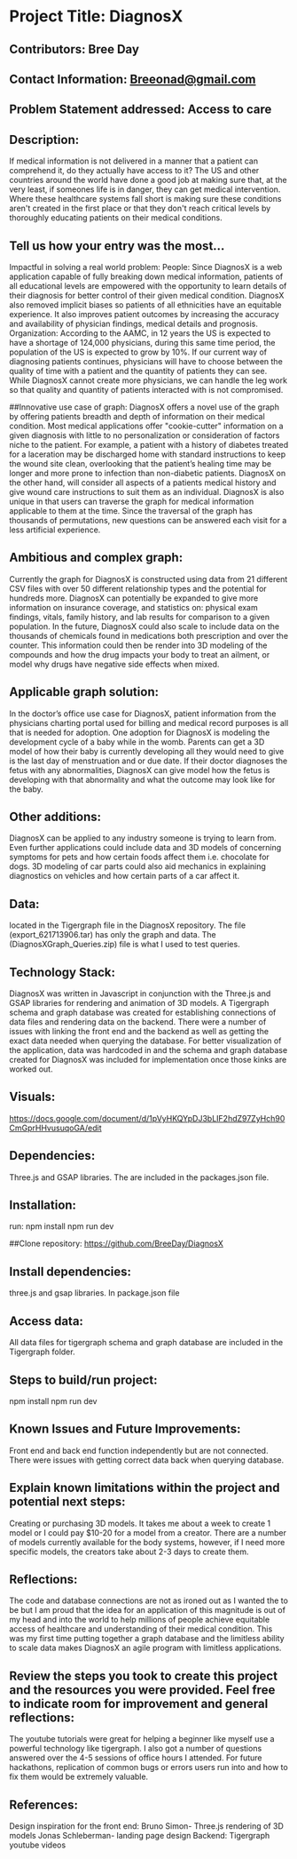 # Project Title: DiagnosX

## Contributors: Bree Day 
## Contact Information: Breeonad@gmail.com 

## Problem Statement addressed: Access to care

## Description:

If medical information is not delivered in a manner that a patient can comprehend it, do they actually have access to it? The US and other countries around the world have done a good job at making sure that, at the very least, if someones life is in danger, they can get medical intervention. Where these healthcare systems fall short is making sure these conditions aren't created in the first place or that they don't reach critical levels by thoroughly educating patients on their medical conditions.

## Tell us how your entry was the most...

Impactful in solving a real world problem:
People: Since DiagnosX is a web application capable of fully breaking down medical information, patients of all educational levels are empowered with the opportunity to learn details of their diagnosis for better control of their given medical condition. DiagnosX also removed implicit biases so patients of all ethnicities have an equitable experience. It also improves patient outcomes by increasing the accuracy and availability of physician findings, medical details and prognosis. Organization: According to the AAMC, in 12 years the US is expected to have a shortage of 124,000 physicians, during this same time period, the population of the US is expected to grow by 10%. If our current way of diagnosing patients continues, physicians will have to choose between the quality of time with a patient and the quantity of patients they can see. While DiagnosX cannot create more physicians, we can handle the leg work so that quality and quantity of patients interacted with is not compromised.    


##Innovative use case of graph:
DiagnosX offers a novel use of the graph by offering patients breadth and depth of information on their medical condition. Most medical applications offer "cookie-cutter" information on a given diagnosis with little to no personalization or consideration of factors niche to the patient. For example, a patient with a history of diabetes treated for a laceration may be discharged home with standard instructions to keep the wound site clean, overlooking that the patient’s healing time may be longer and more prone to infection than non-diabetic patients. DiagnosX on the other hand, will consider all aspects of a patients medical history and give wound care instructions to suit them as an individual.  DiagnosX is also unique in that users can traverse the graph for medical information applicable to them at the time. Since the traversal of the graph has thousands of permutations, new questions can be answered each visit for a less artificial experience.

## Ambitious and complex graph:
Currently the graph for DiagnosX is constructed using data from 21 different CSV files with over 50 different relationship types and the potential for hundreds more. DiagnosX can potentially be expanded to give more information on insurance coverage, and statistics on: physical exam findings, vitals, family history, and lab results for comparison to a given population. In the future, DiagnosX could also scale to include data on the thousands of chemicals found in medications both prescription and over the counter. This information could then be render into 3D modeling of the compounds and how the drug impacts your body to treat an ailment, or model why drugs have negative side effects when mixed.     

## Applicable graph solution:
In the doctor’s office use case for DiagnosX, patient information from the physicians charting portal used for billing and medical record purposes is all that is needed for adoption. One adoption for DiagnosX is modeling the development cycle of a baby while in the womb. Parents can get a 3D model of how their baby is currently developing all they would need to give is the last day of menstruation and or due date. If their doctor diagnoses the fetus with any abnormalities, DiagnosX can give model how the fetus is developing with that abnormality and what the outcome may look like for the baby.


## Other additions:
DiagnosX can be applied to any industry someone is trying to learn from. Even further applications could include data and 3D models of concerning symptoms for pets and how certain foods affect them i.e. chocolate for dogs. 3D modeling of car parts could also aid mechanics in explaining diagnostics on vehicles and how certain parts of a car affect it.


## Data: 
located in the Tigergraph file in the DiagnosX repository. The file (export_621713906.tar) has only the graph and data. The (DiagnosXGraph_Queries.zip) file is what I used to test queries.  

## Technology Stack: 
DiagnosX was written in Javascript in conjunction with the Three.js and GSAP libraries for rendering and animation of 3D models. A Tigergraph schema and graph database was created for establishing connections of data files and rendering data on the backend. There were a number of issues with linking the front end and the backend as well as getting the exact data needed when querying the database. For better visualization of the application, data was hardcoded in and the schema and graph database created for DiagnosX was included for implementation once those kinks are worked out. 

## Visuals:  
https://docs.google.com/document/d/1pVyHKQYpDJ3bLIF2hdZ97ZyHch90CmGprHHvusuqoGA/edit


## Dependencies: 
Three.js and GSAP libraries. The are included in the packages.json file. 


## Installation: 
run:
		npm install
		npm run dev	

##Clone repository: 
https://github.com/BreeDay/DiagnosX

## Install dependencies: 
three.js and gsap libraries. In package.json file

## Access data: 
All data files for tigergraph schema and graph database are included in the Tigergraph folder.  

## Steps to build/run project:
npm install
npm run dev


## Known Issues and Future Improvements: 
Front end and back end function independently but are not connected. There were issues with getting correct data back when querying database. 

## Explain known limitations within the project and potential next steps: 
Creating or purchasing 3D models. It takes me about a week to create 1 model or I could pay $10-20 for a model from a creator. There are a number of models currently available for the body systems, however, if I need more specific models, the creators take about 2-3 days to create them. 

## Reflections:
The code and database connections are not as ironed out as I wanted the to be but I am proud that the idea for an application of this magnitude is out of my head and into the world to help millions of people achieve equitable access of healthcare and understanding of their medical condition. This was my first time putting together a graph database and the limitless ability to scale data makes DiagnosX an agile program with limitless applications. 

## Review the steps you took to create this project and the resources you were provided. Feel free to indicate room for improvement and general reflections:
The youtube tutorials were great for helping a beginner like myself use a powerful technology like tigergraph. I also got a number of questions answered over the 4-5 sessions of office hours I attended. For future hackathons, replication of common bugs or errors users run into and how to fix them would be extremely valuable.  

## References:
Design inspiration for the front end: Bruno Simon- Three.js rendering of 3D models 
						Jonas Schleberman- landing page design
Backend: Tigergraph youtube videos 	
